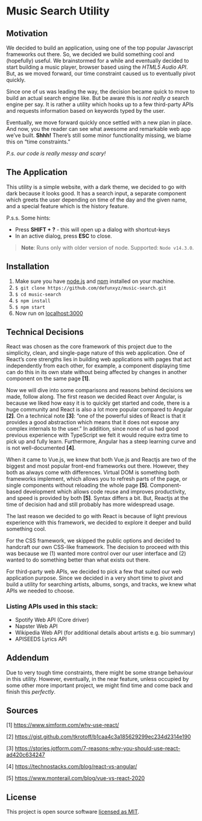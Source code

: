 # Music Search Utility

## Motivation
We decided to build an application, using one of the top popular Javascript frameworks out there. So, we decided we build something cool and (hopefully) useful. We brainstormed for a while and eventually decided to start building a music player, browser based using the *HTML5 Audio API*. But, as we moved forward, our time constraint caused us to eventually pivot quickly.

Since one of us was leading the way, the decision became quick to move to build an actual search engine like. But be aware this is *not really a* search engine per say. It is rather a utility which hooks up to a few third-party APIs and requests information based on keywords typed by the user.

Eventually, we move forward quickly once settled with a new plan in place. And now, you the reader can see what awesome and remarkable web app we’ve built. **Shhh!** There’s still some minor functionality missing, we blame this on “time constraints.”

*P.s. our code is really messy and scary!*

## The Application
This utility is a simple website, with a dark theme, we decided to go with dark because it looks good. It has a search input, a separate component which greets the user depending on time of the day and the given name, and a special feature which is the history feature.

P.s.s. Some hints:

* Press **SHIFT + ?** - this will open up a dialog with shortcut-keys
* In an active dialog, press **ESC** to close.

> **Note**: Runs only with older version of node. Supported: `Node v14.3.0`. 

## Installation
1. Make sure you have [node.js](https://nodejs.org/en/) and 
[npm](https://www.npmjs.com/get-npm) installed on your machine.
2. `$ git clone https://github.com/defunxyz/music-search.git`
3. `$ cd music-search`
4. `$ npm install`
5. `$ npm start`
6. Now run on [localhost:3000](http://localhost:3000)

## Technical Decisions
React was chosen as the core framework of this project due to the simplicity, clean, and single-page nature of this web application. One of React’s core strengths lies in building web applications with pages that act independently from each other, for example, a component displaying time can do this in its own state without being affected by changes in another component on the same page **[1]**. 

Now we will dive into some comparisons and reasons behind decisions we made, follow along. 
The first reason we decided React over Angular, is because we liked how easy it is to quickly get started and code, there is a huge community and React is also a lot more popular compared to Angular **[2]**. On a technical note **[3]**: “one of the powerful sides of React is that it provides a good abstraction which means that it does not expose any complex internals to the user.”  In addition, since none of us had good previous experience with TypeScript we felt it would require extra time to pick up and fully learn. Furthermore, Angular has a steep learning curve and is not well-documented **[4]**.

When it came to Vue.js, we knew that both Vue.js and Reactjs are two of the biggest and most popular front-end frameworks out there. However, they both as always come with differences. Virtual DOM is something both frameworks implement, which allows you to refresh parts of the page, or single components without reloading the whole page **[5]**. Component-based development which allows code reuse and improves productivity, and speed is provided by both **[5]**. Syntax differs a bit. But, Reactjs at the time of decision had and still probably has more widespread usage.

The last reason we decided to go with React is because of light previous experience with this framework, we decided to explore it deeper and build something cool. 

For the CSS framework, we skipped the public options and decided to handcraft our own CSS-like framework. The decision to proceed with this was because we (1) wanted more control over our user interface and (2) wanted to do something better than what exists out there. 

For third-party web APIs, we decided to pick a few that suited our web application purpose. Since we decided in a very short time to pivot and build a utility for searching artists, albums, songs, and tracks, we knew what APIs we needed to choose. 

### Listing APIs used in this stack: 

* Spotify Web API (Core driver)
* Napster Web API
* Wikipedia Web API (for additional details about artists e.g. bio summary)
* APISEEDS Lyrics API

## Addendum
Due to very tough time constraints, there might be some strange behaviour in this utility. However, eventually, in the near feature, unless occupied by some other more important project, we might find time and come back and finish this *perfectly*. 

## Sources
[1] https://www.simform.com/why-use-react/ 

[2] https://gist.github.com/tkrotoff/b1caa4c3a185629299ec234d2314e190 

[3] https://stories.jotform.com/7-reasons-why-you-should-use-react-ad420c634247 

[4] https://technostacks.com/blog/react-vs-angular/ 

[5] https://www.monterail.com/blog/vue-vs-react-2020 

## License
This project is open source software [licensed as MIT](LICENSE).
